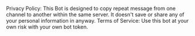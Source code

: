 Privacy Policy:
This Bot is designed to copy repeat message from one channel to another within the same server. It doesn't save or share any of your personal information in anyway.
Terms of Service:
Use this bot at your own risk with your own bot token. 

